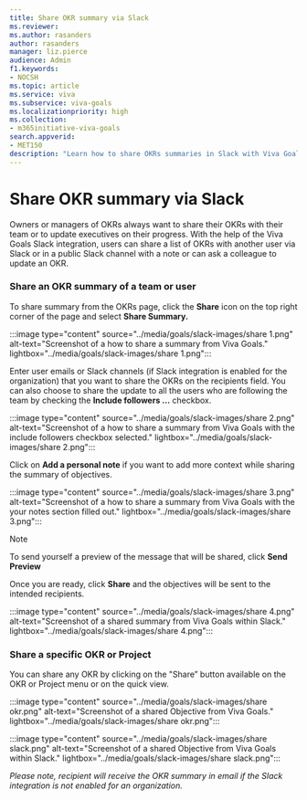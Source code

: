 ```yaml
---
title: Share OKR summary via Slack
ms.reviewer: 
ms.author: rasanders
author: rasanders
manager: liz.pierce
audience: Admin
f1.keywords:
- NOCSH
ms.topic: article
ms.service: viva
ms.subservice: viva-goals
ms.localizationpriority: high
ms.collection:  
- m365initiative-viva-goals  
search.appverid:
- MET150
description: "Learn how to share OKRs summaries in Slack with Viva Goals"
---
```


# Share OKR summary via Slack  

Owners or managers of OKRs always want to share their OKRs with their team or to update executives on their progress. With the help of the Viva Goals Slack integration, users can share a list of OKRs with another user via Slack or in a public Slack channel with a note or can ask a colleague to update an OKR.

### Share an OKR summary of a team or user

 To share summary from the OKRs page, click the **Share** icon on the top right corner of the page and select **Share Summary.**

:::image type="content" source="../media/goals/slack-images/share 1.png" alt-text="Screenshot of a how to share a summary from Viva Goals." lightbox="../media/goals/slack-images/share 1.png":::

Enter user emails or Slack channels (if Slack integration is enabled for the organization) that you want to share the OKRs on the recipients field. You can also choose to share the update to all the users who are following the team by checking the **Include followers ...** checkbox.

:::image type="content" source="../media/goals/slack-images/share 2.png" alt-text="Screenshot of a how to share a summary from Viva Goals with the include followers checkbox selected." lightbox="../media/goals/slack-images/share 2.png":::

Click on **Add a personal note** if you want to add more context while sharing the summary of objectives. 

:::image type="content" source="../media/goals/slack-images/share 3.png" alt-text="Screenshot of a how to share a summary from Viva Goals with the your notes section filled out." lightbox="../media/goals/slack-images/share 3.png":::

> [!NOTE]
> To send yourself a preview of the message that will be shared, click **Send Preview**

Once you are ready, click **Share** and the objectives will be sent to the intended recipients. 

:::image type="content" source="../media/goals/slack-images/share 4.png" alt-text="Screenshot of a shared summary from Viva Goals within Slack." lightbox="../media/goals/slack-images/share 4.png":::

### Share a specific OKR or Project 

You can share any OKR by clicking on the "Share” button available on the OKR or Project menu or on the quick view.

:::image type="content" source="../media/goals/slack-images/share okr.png" alt-text="Screenshot of a shared Objective from Viva Goals." lightbox="../media/goals/slack-images/share okr.png":::

:::image type="content" source="../media/goals/slack-images/share slack.png" alt-text="Screenshot of a shared Objective from Viva Goals within Slack." lightbox="../media/goals/slack-images/share slack.png":::

*Please note, recipient will receive the OKR summary in email if the Slack integration is not enabled for an organization.*
